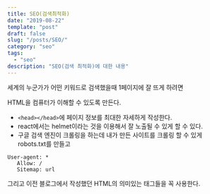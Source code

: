 ```yaml
---
title: SEO(검색최적화)
date: "2019-08-22"
template: "post"
draft: false
slug: "/posts/SEO/"
category: "seo"
tags:
  - "seo"
description: "SEO(검색 최적화)에 대한 내용"
---
```


세계의 누군가가 어떤 키워드로 검색했을때 1페이지에 잘 뜨게 하려면

HTML을 컴퓨터가 이해할 수 있도록 만든다.

- `<head></head>`에 페이지 정보를 최대한 자세하게 작성한다.
- react에서는 helmet이라는 것을 이용해서 잘 노출될 수 있게 할 수 있다.
- 구글 검색 엔진이 크롤링을 하는데 내가 만든 사이트를 크롤링 할 수 있게 robots.txt를 만들고

```
User-agent: *
   Allow: /
   Sitemap: url
```

그리고 이전 블로그에서 작성했던 HTML의 의미있는 태그들을 꼭 사용한다.
